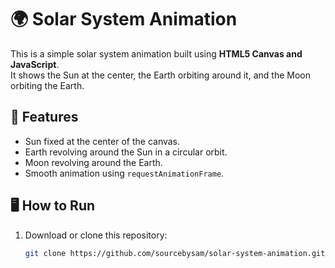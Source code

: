 # 🌍 Solar System Animation

This is a simple solar system animation built using **HTML5 Canvas and JavaScript**.  
It shows the Sun at the center, the Earth orbiting around it, and the Moon orbiting the Earth.

## 🚀 Features
- Sun fixed at the center of the canvas.
- Earth revolving around the Sun in a circular orbit.
- Moon revolving around the Earth.
- Smooth animation using `requestAnimationFrame`.

## 🖥️ How to Run
1. Download or clone this repository:
   ```bash
   git clone https://github.com/sourcebysam/solar-system-animation.git

